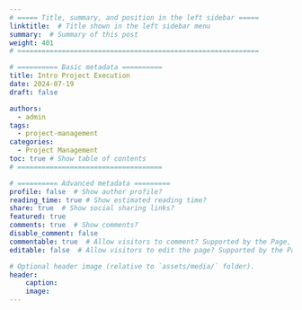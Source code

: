 ```yaml
---
# ===== Title, summary, and position in the left sidebar =====
linktitle:  # Title shown in the left sidebar menu
summary:  # Summary of this post
weight: 401
# ============================================================

# ========== Basic metadata ==========
title: Intro Project Execution
date: 2024-07-19
draft: false

authors:
  - admin
tags:
  - project-management
categories:
  - Project Management
toc: true # Show table of contents
# ====================================

# ========== Advanced metadata =========
profile: false  # Show author profile?
reading_time: true # Show estimated reading time?
share: true  # Show social sharing links?
featured: true
comments: true  # Show comments?
disable_comment: false
commentable: true  # Allow visitors to comment? Supported by the Page, Post, and Book content types.
editable: false  # Allow visitors to edit the page? Supported by the Page, Post, and Book content types.

# Optional header image (relative to `assets/media/` folder).
header:
    caption: 
    image:  
---
```



